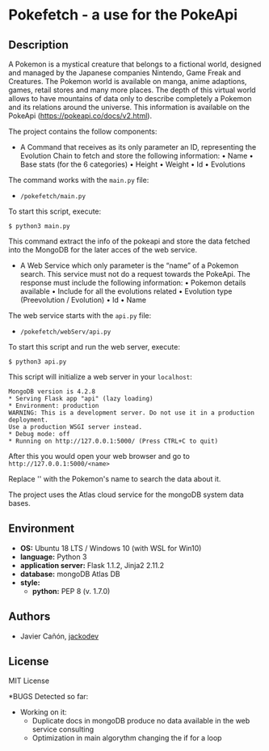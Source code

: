 # Pokefetch - a use for the PokeApi


## Description

A Pokemon is a mystical creature that belongs to a fictional world, designed
and managed by the Japanese companies Nintendo, Game Freak and
Creatures. The Pokemon world is available on manga, anime adaptions, games,
retail stores and many more places.
The depth of this virtual world allows to have mountains of data only to describe
completely a Pokemon and its relations around the universe. This information is
available on the PokeApi (https://pokeapi.co/docs/v2.html).

The project contains the follow components:

* A Command that receives as its only parameter an ID, representing
the Evolution Chain to fetch and store the following information:
    • Name
    • Base stats (for the 6 categories)
    • Height
    • Weight
    • Id
    • Evolutions

The command works with the `main.py` file:

  * `/pokefetch/main.py`
  
  To start this script, execute:

```
$ python3 main.py
```

This command extract the info of the pokeapi and store the data fetched
into the MongoDB for the later acces of the web service.


*  A Web Service which only parameter is the “name” of a Pokemon
search. This service must not do a request towards the PokeApi. The
response must include the following information:
    • Pokemon details available
    • Include for all the evolutions related
        • Evolution type (Preevolution / Evolution)
        • Id
        • Name

The web service starts with the `api.py` file:

  * `/pokefetch/webServ/api.py`
  
  To start this script and run the web server, execute:

```
$ python3 api.py
``` 

This script will initialize a web server in your `localhost`:

```
MongoDB version is 4.2.8
* Serving Flask app "api" (lazy loading)
* Environment: production
WARNING: This is a development server. Do not use it in a production deployment.
Use a production WSGI server instead.
* Debug mode: off
* Running on http://127.0.0.1:5000/ (Press CTRL+C to quit) 
```

After this you would open your web browser and go to `http://127.0.0.1:5000/<name>`

Replace '<name>' with the Pokemon's name to search the data about it.

The project uses the Atlas cloud service for the mongoDB system data bases.


## Environment

* __OS:__ Ubuntu 18 LTS / Windows 10 (with WSL for Win10)
* __language:__ Python 3
* __application server:__ Flask 1.1.2, Jinja2 2.11.2
* __database:__ mongoDB Atlas DB
* __style:__
  * __python:__ PEP 8 (v. 1.7.0)


## Authors

* Javier Cañón, [jackodev](https://github.com/JackoDev)

## License

MIT License

*BUGS
Detected so far:
  - Working on it:
    + Duplicate docs in mongoDB produce no data available in the web service consulting
    + Optimization in main algorythm changing the if for a loop
